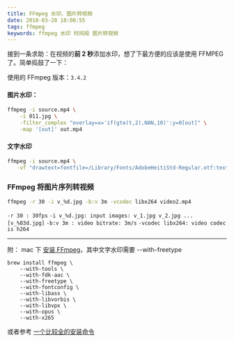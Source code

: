 ```yaml
---
title: FFmpeg 水印、图片转视频
date: 2018-03-28 18:08:55
tags: ffmpeg
keywords: ffmpeg 水印 时间段 图片转视频
---
```


接到一条求助：在视频的**前 2 秒**添加水印，想了下最方便的应该是使用 FFMPEG 了。简单捣鼓了一下：

使用的 FFmpeg 版本：`3.4.2`

#### 图片水印：

``` bash
ffmpeg -i source.mp4 \
    -i 011.jpg \
    -filter_complex "overlay=x='if(gte(t,2),NAN,10)':y=0[out]" \
    -map '[out]' out.mp4
```

#### 文字水印    

```bash
ffmpeg -i source.mp4 \
   -vf "drawtext=fontfile=/Library/Fonts/AdobeHeitiStd-Regular.otf:text='watermark测试':x=30:y=h-30:enable='if(gte(t,3),0,1)':fontsize=24:fontcolor=red@0.7" output.mp4
```

### FFmpeg 将图片序列转视频
```bash
ffmpeg -r 30 -i v_%d.jpg -b:v 3m -vcodec libx264 video2.mp4
```

`-r 30 : 30fps`
`-i v_%d.jpg: input images: v_1.jpg v_2.jpg ... [v_%03d.jpg]`
`-b:v 3m : video bitrate: 3m/s`
`-vcodec libx264: video codec is h264`

---

附： mac 下 [安装 FFmpeg](https://trac.ffmpeg.org/wiki/CompilationGuide/macOS)，其中文字水印需要 --with-freetype

 
``` 
brew install ffmpeg \    
    --with-tools \    
    --with-fdk-aac \  
    --with-freetype \   
    --with-fontconfig \   
    --with-libass \   
    --with-libvorbis \  
    --with-libvpx \  
    --with-opus \  
    --with-x265   
```


或者参考 [一个比较全的安装命令](https://gist.github.com/clayton/6196167)

